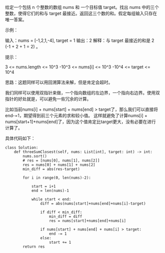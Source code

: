 给定一个包括 n 个整数的数组 nums 和 一个目标值 target。找出 nums 中的三个整数，使得它们的和与 target 最接近。返回这三个数的和。假定每组输入只存在唯一答案。

 

示例：

输入：nums = [-1,2,1,-4], target = 1
输出：2
解释：与 target 最接近的和是 2 (-1 + 2 + 1 = 2) 。
 

提示：

3 <= nums.length <= 10^3
-10^3 <= nums[i] <= 10^3
-10^4 <= target <= 10^4




思路：这题同样可以用回溯算法来解，但是肯定会超时。

我们同样可以使用双指针来做，一个指向数组的左边界，一个指向右边界。使用双指针的好处就是，可以避免一些冗余的计算。

比如当前nums[i] + nums[start] + nums[end] > target了，那么我们可以直接将end-=1，期望得到前三个元素的求和较小值。
这样就避免了计算nums[i] + nums[start+1]+nums[end]了，因为这个值肯定比target更大，没有必要在进行计算了。


具体代码如下：
```
class Solution:
    def threeSumClosest(self, nums: List[int], target: int) -> int:
        nums.sort()
        # res = [nums[0], nums[1], nums[2]]
        res = nums[0] + nums[1] + nums[2]
        min_diff = abs(res-target)

        for i in range(0, len(nums)-2):

            start = i+1
            end = len(nums)-1

            while start < end:
                diff = abs(nums[start]+nums[end]+nums[i]-target)

                if diff < min_diff:
                    min_diff = diff
                    res = nums[start]+nums[end]+nums[i]

                if nums[start] + nums[end] + nums[i] > target:
                    end -= 1
                else:
                    start += 1
        return res

```